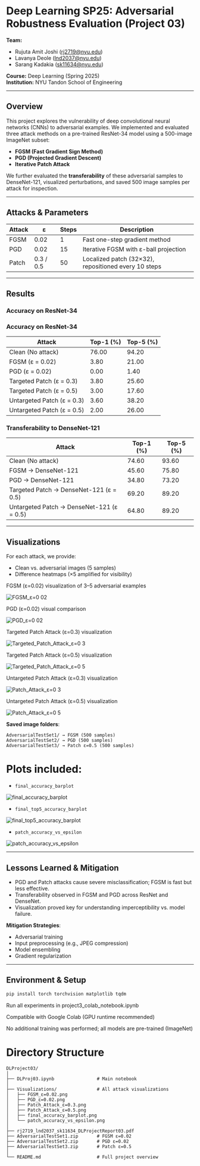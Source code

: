 # Deep Learning SP25: Adversarial Robustness Evaluation (Project 03)

**Team:**  
- Rujuta Amit Joshi ([rj2719@nyu.edu](mailto:rj2719@nyu.edu))  
- Lavanya Deole ([lnd2037@nyu.edu](mailto:lnd2037@nyu.edu))  
- Sarang Kadakia ([sk11634@nyu.edu](mailto:sk@nyu.edu))  

**Course:** Deep Learning (Spring 2025)  
**Institution:** NYU Tandon School of Engineering  

---

## Overview

This project explores the vulnerability of deep convolutional neural networks (CNNs) to adversarial examples. We implemented and evaluated three attack methods on a pre-trained ResNet-34 model using a 500-image ImageNet subset:

- **FGSM (Fast Gradient Sign Method)**
- **PGD (Projected Gradient Descent)**
- **Iterative Patch Attack**

We further evaluated the **transferability** of these adversarial samples to DenseNet-121, visualized perturbations, and saved 500 image samples per attack for inspection.

---

## Attacks & Parameters

| Attack | ε | Steps | Description |
|--------|----|--------|-------------|
| FGSM   | 0.02 | 1 | Fast one-step gradient method |
| PGD    | 0.02 | 15 | Iterative FGSM with ε-ball projection |
| Patch  | 0.3 / 0.5 | 50 | Localized patch (32×32), repositioned every 10 steps |

---

## Results

### Accuracy on ResNet-34

### Accuracy on ResNet-34

| Attack                  | Top-1 (%) | Top-5 (%) |
|-------------------------|-----------|-----------|
| Clean (No attack)       | 76.00     | 94.20     |
| FGSM (ε = 0.02)         | 3.80      | 21.00     |
| PGD  (ε = 0.02)         | 0.00      | 1.40      |
| Targeted Patch (ε = 0.3)| 3.80      | 25.60     |
| Targeted Patch (ε = 0.5)| 3.00      | 17.60     |
| Untargeted Patch (ε = 0.3) | 3.60   | 38.20     |
| Untargeted Patch (ε = 0.5) | 2.00   | 26.00     |

### Transferability to DenseNet-121

| Attack                   | Top-1 (%) | Top-5 (%) |
|--------------------------|-----------|-----------|
| Clean (No attack)        | 74.60     | 93.60     |
| FGSM → DenseNet-121      | 45.60     | 75.80     |
| PGD → DenseNet-121       | 34.80     | 73.20     |
| Targeted Patch → DenseNet-121 (ε = 0.5) | 69.20 | 89.20 |
| Untargeted Patch → DenseNet-121 (ε = 0.5) | 64.80 | 89.20 |

---

## Visualizations

For each attack, we provide:
- Clean vs. adversarial images (5 samples)
- Difference heatmaps (×5 amplified for visibility)

FGSM (ε=0.02) visualization of 3–5 adversarial examples

![FGSM_ε=0 02](https://github.com/user-attachments/assets/9c313347-1c41-4f67-8b55-608261f67d28)

PGD (ε=0.02) visual comparison

![PGD_ε=0 02](https://github.com/user-attachments/assets/8b1997f7-0735-4be5-9947-7fc360234749)

Targeted Patch Attack (ε=0.3) visualization

![Targeted_Patch_Attack_ε=0 3](https://github.com/user-attachments/assets/a8812999-95dc-4294-a233-28f7aa08bb7a)

Targeted Patch Attack (ε=0.5) visualization

![Targeted_Patch_Attack_ε=0 5](https://github.com/user-attachments/assets/535d1c8a-9fe6-4438-b8d9-17e74fa62cb6)

Untargeted Patch Attack (ε=0.3) visualization

![Patch_Attack_ε=0 3](https://github.com/user-attachments/assets/2840b7e3-4801-40fe-80cd-e18c883c7635)

Untargeted Patch Attack (ε=0.5) visualization

![Patch_Attack_ε=0 5](https://github.com/user-attachments/assets/df52fe2f-c30d-42cb-b351-de8671897533)


**Saved image folders**:

```
AdversarialTestSet1/ → FGSM (500 samples)
AdversarialTestSet2/ → PGD (500 samples)
AdversarialTestSet3/ → Patch ε=0.5 (500 samples)
```


# Plots included:

- `final_accuracy_barplot`

![final_accuracy_barplot](https://github.com/user-attachments/assets/2df59ec9-64bc-44d3-a732-ed0d021e0c4b)


- `final_top5_accuracy_barplot`

![final_top5_accuracy_barplot](https://github.com/user-attachments/assets/433a4872-8acf-4f4c-92f8-b753149d3ea4)


- `patch_accuracy_vs_epsilon`

![patch_accuracy_vs_epsilon](https://github.com/user-attachments/assets/cd3e6899-e1e6-4ab9-b989-39b534160dd6)


---

## Lessons Learned & Mitigation

- PGD and Patch attacks cause severe misclassification; FGSM is fast but less effective.
- Transferability observed in FGSM and PGD across ResNet and DenseNet.
- Visualization proved key for understanding imperceptibility vs. model failure.

**Mitigation Strategies**:
- Adversarial training
- Input preprocessing (e.g., JPEG compression)
- Model ensembling
- Gradient regularization

---

## Environment & Setup

```bash
pip install torch torchvision matplotlib tqdm
```

Run all experiments in project3_colab_notebook.ipynb

Compatible with Google Colab (GPU runtime recommended)

No additional training was performed; all models are pre-trained (ImageNet)


# Directory Structure
```
DLProject03/
│
├── DLProj03.ipynb                # Main notebook
│
├── Visualizations/               # All attack visualizations
│   ├── FGSM_ε=0.02.png
│   ├── PGD_ε=0.02.png
│   ├── Patch_Attack_ε=0.3.png
│   ├── Patch_Attack_ε=0.5.png
│   ├── final_accuracy_barplot.png
│   └── patch_accuracy_vs_epsilon.png
│
├── rj2719_lnd2037_sk11634_DLProjectReport03.pdf
├── AdversarialTestSet1.zip       # FGSM ε=0.02
├── AdversarialTestSet2.zip       # PGD ε=0.02
├── AdversarialTestSet3.zip       # Patch ε=0.5
│
└── README.md                     # Full project overview
```
